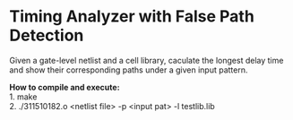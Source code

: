 # Timing Analyzer with False Path Detection
Given a gate-level netlist and a cell library, caculate the longest delay time and show their corresponding paths under a given input pattern.


**How to compile and execute:**  
    1\.  make  
    2\.  ./311510182.o \<netlist file\> -p \<input pat\> -l testlib.lib  
